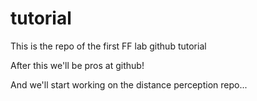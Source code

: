 # tutorial
This is the repo of the first FF lab github tutorial

After this we'll be pros at github!

And we'll start working on the distance perception repo...
